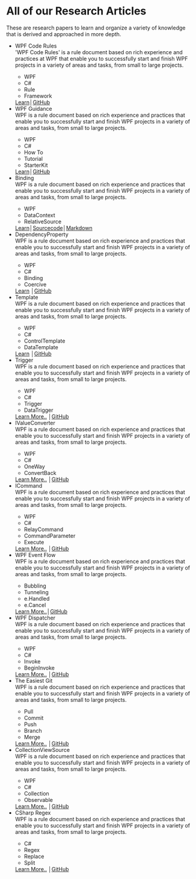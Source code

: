 <menuarticle>
  <h1>All of our Research Articles</h1>
  <div class="desc">These are research papers to learn and organize a variety of knowledge that is derived and approached in more depth.</div>
  <ul class="articlelist">
      <li>
          <div class="name">WPF Code Rules</div>
          <div class="left">
              <div class="info">
                  'WPF Code Rules' is a rule document based on rich experience and practices at WPF that enable you to successfully start and finish WPF projects in a variety of areas and tasks, from small to large projects.                 
              <ul class="tags">
                  <li>WPF</li>
                  <li>C#</li>
                  <li>Rule</li>
                  <li>Framework</li>
              </ul>      
              </div>              
              <div class="link">
                  <a href="article/wpfcoderules">Learn</a><span class="sep">│</span><a href="https://github.com/ncoresoftsource/wpfcoderules">GitHub</a>
              </div>
          </div>
      </li>
      <li>
          <div class="name">WPF Guidance</div>
          <div class="left">
              <div class="info">
                  WPF is a rule document based on rich experience and practices that enable you to successfully start and finish WPF projects in a variety of areas and tasks, from small to large projects.                
              <ul class="tags">
                  <li>WPF</li>
                  <li>C#</li>
                  <li>How To</li>
                  <li>Tutorial</li>
                  <li>StarterKit</li>
              </ul>      
              </div>              
              <div class="link">
                  <a href="article/wpfguidance">Learn</a><span class="sep">│</span><a href="https://github.com/ncoresoftsource/wpfguidance">GitHub</a>
              </div>
          </div>
      </li>
      <li>
          <div class="name">Binding</div>
          <div class="left">
              <div class="info">
                  WPF is a rule document based on rich experience and practices that enable you to successfully start and finish WPF projects in a variety of areas and tasks, from small to large projects.                
              <ul class="tags">
                  <li>WPF</li>
                  <li>DataContext</li>
                  <li>RelativeSource</li>
              </ul>      
              </div>              
              <div class="link">
                  <a href="article/wpfxamlbinding">Learn</a><span class="sep">│</span><a href="https://github.com/ncoresoftsource/wpfxamlbinding">Sourcecode</a><span class="sep">│</span><a href="https://github.com/ncoresoftsource/wpfxamlbinding">Markdown</a>
              </div>
          </div>
      </li>
      <li>
          <div class="name">DependencyProperty</div>
          <div class="left">
              <div class="info">
                  WPF is a rule document based on rich experience and practices that enable you to successfully start and finish WPF projects in a variety of areas and tasks, from small to large projects.                
              <ul class="tags">
                  <li>WPF</li>
                  <li>C#</li>
                  <li>Binding</li>
                  <li>Coercive</li>
              </ul>      
              </div>              
              <div class="link">
                  <a href="https://github.com">Learn</a>
                  <span class="sep">│</span><a href="https://github.com/ncoresoftsource/dependencyproperty">GitHub</a>
              </div>
          </div>
      </li>
      <li>
          <div class="name">Template</div>
          <div class="left">
              <div class="info">
                  WPF is a rule document based on rich experience and practices that enable you to successfully start and finish WPF projects in a variety of areas and tasks, from small to large projects.                
              <ul class="tags">
                  <li>WPF</li>
                  <li>C#</li>
                  <li>ControlTemplate</li>
                  <li>DataTemplate</li>
              </ul>      
              </div>              
              <div class="link">
                  <a href="https://github.com">Learn</a>
                  <span class="sep">│</span><a href="https://github.com/ncoresoftsource/template">GitHub</a>
              </div>
          </div>
      </li>
      <li>
          <div class="name">Trigger</div>
          <div class="left">
              <div class="info">
                  WPF is a rule document based on rich experience and practices that enable you to successfully start and finish WPF projects in a variety of areas and tasks, from small to large projects.                
              <ul class="tags">
                  <li>WPF</li>
                  <li>C#</li>
                  <li>Trigger</li>
                  <li>DataTrigger</li>
              </ul>      
              </div>              
              <div class="link">
                  <a href="https://github.com">Learn More..</a>
                  <span class="sep">│</span><a href="https://github.com/ncoresoftsource/trigger">GitHub</a>
              </div>
          </div>
      </li>
      <li>
          <div class="name">IValueConverter</div>
          <div class="left">
              <div class="info">
                  WPF is a rule document based on rich experience and practices that enable you to successfully start and finish WPF projects in a variety of areas and tasks, from small to large projects.                
              <ul class="tags">
                  <li>WPF</li>
                  <li>C#</li>
                  <li>OneWay</li>
                  <li>ConvertBack</li>
              </ul>      
              </div>              
              <div class="link">
                  <a href="https://github.com">Learn More..</a>
                  <span class="sep">│</span><a href="https://github.com/ncoresoftsource/ivalueconverter">GitHub</a>
              </div>
          </div>
      </li>
      <li>
          <div class="name">ICommand</div>
          <div class="left">
              <div class="info">
                  WPF is a rule document based on rich experience and practices that enable you to successfully start and finish WPF projects in a variety of areas and tasks, from small to large projects.                
              <ul class="tags">
                  <li>WPF</li>
                  <li>C#</li>
                  <li>RelayCommand</li>
                  <li>CommandParameter</li>
                  <li>Execute</li>
              </ul>      
              </div>              
              <div class="link">
                  <a href="https://github.com">Learn More..</a>
                  <span class="sep">│</span><a href="https://github.com/ncoresoftsource/icommand">GitHub</a>
              </div>
          </div>
      </li>
      <li>
          <div class="name">WPF Event Flow</div>
          <div class="left">
              <div class="info">
                  WPF is a rule document based on rich experience and practices that enable you to successfully start and finish WPF projects in a variety of areas and tasks, from small to large projects.                
              <ul class="tags">
                  <li>Bubbling</li>
                  <li>Tunneling</li>
                  <li>e.Handled</li>
                  <li>e.Cancel</li>
              </ul>      
              </div>              
              <div class="link">
                  <a href="https://github.com">Learn More..</a><span class="sep">│</span><a href="https://github.com/ncoresoftsource/eventflow">GitHub</a>
              </div>
          </div>
      </li>
      <li>
          <div class="name">WPF Dispatcher</div>
          <div class="left">
              <div class="info">
                  WPF is a rule document based on rich experience and practices that enable you to successfully start and finish WPF projects in a variety of areas and tasks, from small to large projects.                
              <ul class="tags">
                  <li>WPF</li>
                  <li>C#</li>
                  <li>Invoke</li>
                  <li>BeginInvoke</li>
              </ul>      
              </div>              
              <div class="link">
                  <a href="https://github.com">Learn More..</a>
                  <span class="sep">│</span><a href="https://github.com/ncoresoftsource/dispatcher">GitHub</a>
              </div>
          </div>
      </li>
      <li>
          <div class="name">The Easiest Git</div>
          <div class="left">
              <div class="info">
                  WPF is a rule document based on rich experience and practices that enable you to successfully start and finish WPF projects in a variety of areas and tasks, from small to large projects.                
              <ul class="tags">
                  <li>Pull</li>
                  <li>Commit</li>
                  <li>Push</li>
                  <li>Branch</li>
                  <li>Merge</li>
              </ul>      
              </div>              
              <div class="link">
                  <a href="https://github.com">Learn More..</a>
                  <span class="sep">│</span><a href="https://github.com/ncoresoftsource/theeasiestgit">GitHub</a>
              </div>
          </div>
      </li>
      <li>
          <div class="name">CollectionViewSource</div>
          <div class="left">
              <div class="info">
                  WPF is a rule document based on rich experience and practices that enable you to successfully start and finish WPF projects in a variety of areas and tasks, from small to large projects.                
              <ul class="tags">
                  <li>WPF</li>
                  <li>C#</li>
                  <li>Collection</li>
                  <li>Observable</li>
              </ul>      
              </div>              
              <div class="link">
                  <a href="https://github.com">Learn More..</a>
                  <span class="sep">│</span><a href="https://github.com/ncoresoftsource/collectionviewsource">GitHub</a>
              </div>
          </div>
      </li>
      <li>
          <div class="name">CSharp Regex</div>
          <div class="left">
              <div class="info">
                  WPF is a rule document based on rich experience and practices that enable you to successfully start and finish WPF projects in a variety of areas and tasks, from small to large projects.                
              <ul class="tags">
                  <li>C#</li>
                  <li>Regex</li>
                  <li>Replace</li>
                  <li>Split</li>
              </ul>      
              </div>              
              <div class="link">
                  <a href="https://github.com">Learn More..</a>
                  <span class="sep">│</span><a href="https://github.com/ncoresoftsource/csharpregex">GitHub</a>
              </div>
          </div>
      </li>
  </ul>
</menualticle>
